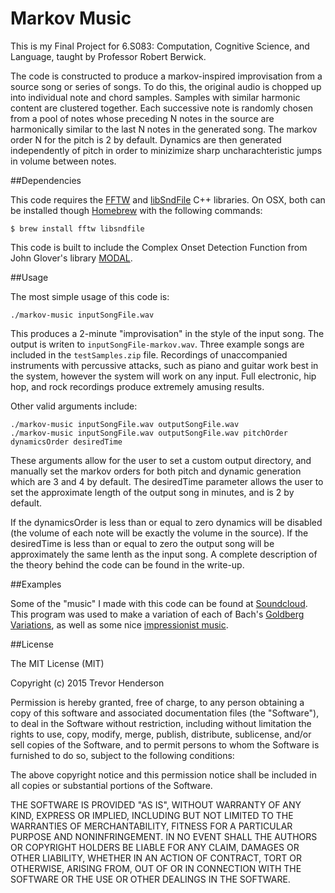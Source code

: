 # Markov Music

This is my Final Project for 6.S083: Computation, Cognitive Science, and Language, taught by Professor Robert Berwick. 

The code is constructed to produce a markov-inspired improvisation from a source song or series of songs.
To do this, the original audio is chopped up into individual note and chord samples.
Samples with similar harmonic content are clustered together.
Each successive note is randomly chosen from a pool of notes 
whose preceding N notes in the source are harmonically similar to the
last N notes in the generated song. The markov order N for the pitch is 2 by default. 
Dynamics are then generated independently of
pitch in order to minizimize sharp uncharachteristic jumps in volume between notes.

##Dependencies

This code requires the 
[FFTW](http://www.fftw.org/)
and 
[libSndFile](http://www.mega-nerd.com/libsndfile/)
C++ libraries. 
On OSX, both can be installed though 
[Homebrew](http://brew.sh/)
with the following commands:

```
$ brew install fftw libsndfile
```

This code is built to include the Complex Onset Detection Function from John Glover's library 
[MODAL](https://github.com/johnglover/modal).

##Usage

The most simple usage of this code is:

```
./markov-music inputSongFile.wav
```

This produces a 2-minute "improvisation" in the style of the input song. 
The output is writen to `inputSongFile-markov.wav`. 
Three example songs are included in the `testSamples.zip` file. 
Recordings of unaccompanied instruments with percussive attacks, such as piano
and guitar work best in the system, however the system will work on any input.
Full electronic, hip hop, and rock recordings produce extremely amusing results.

Other valid arguments include:

```
./markov-music inputSongFile.wav outputSongFile.wav
./markov-music inputSongFile.wav outputSongFile.wav pitchOrder dynamicsOrder desiredTime
```
These arguments allow for the user to set a custom output directory, 
and manually set the markov orders for both pitch and dynamic generation 
which are 3 and 4 by default. The desiredTime parameter allows the user to set
the approximate length of the output song in minutes, and is 2 by default.

If the dynamicsOrder is less than or equal to zero dynamics will be disabled (the volume of each note will be exactly the volume in the source).
If the desiredTime is less than or equal to zero the output song will be approximately the same lenth as the input song. 
A complete description of the theory behind the code can be found in the
write-up. 

##Examples

Some of the "music" I made with this code can be found at
[Soundcloud](https://soundcloud.com/user-12541400/).
This program was used to make a variation of each of Bach's
[Goldberg Variations](https://soundcloud.com/user-12541400/sets/goldberg-variations-variations), 
as well as some nice
[impressionist music](https://soundcloud.com/user-12541400/gymnopedie-no1).

##License

The MIT License (MIT)

Copyright (c) 2015 Trevor Henderson

Permission is hereby granted, free of charge, to any person obtaining a copy
of this software and associated documentation files (the "Software"), to deal
in the Software without restriction, including without limitation the rights
to use, copy, modify, merge, publish, distribute, sublicense, and/or sell
copies of the Software, and to permit persons to whom the Software is
furnished to do so, subject to the following conditions:

The above copyright notice and this permission notice shall be included in all
copies or substantial portions of the Software.

THE SOFTWARE IS PROVIDED "AS IS", WITHOUT WARRANTY OF ANY KIND, EXPRESS OR
IMPLIED, INCLUDING BUT NOT LIMITED TO THE WARRANTIES OF MERCHANTABILITY,
FITNESS FOR A PARTICULAR PURPOSE AND NONINFRINGEMENT. IN NO EVENT SHALL THE
AUTHORS OR COPYRIGHT HOLDERS BE LIABLE FOR ANY CLAIM, DAMAGES OR OTHER
LIABILITY, WHETHER IN AN ACTION OF CONTRACT, TORT OR OTHERWISE, ARISING FROM,
OUT OF OR IN CONNECTION WITH THE SOFTWARE OR THE USE OR OTHER DEALINGS IN THE
SOFTWARE.

